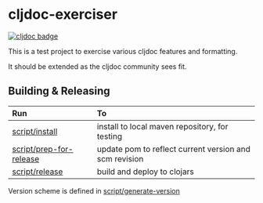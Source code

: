 # cljdoc-exerciser

[![cljdoc badge](https://cljdoc.org/badge/lread/cljdoc-exerciser)](https://cljdoc.org/d/lread/cljdoc-exerciser/CURRENT)

This is a test project to exercise various cljdoc features and formatting.

It should be extended as the cljdoc community sees fit.

## Building & Releasing

| Run                                          | To                                                     |
| :-------------------                         | :----------------------------------------------------- |
| [script/install](script/install)             | install to local maven repository, for testing         |
| [script/prep-for-release](script/update-pom) | update pom to reflect current version and scm revision |
| [script/release](script/release)             | build and deploy to clojars                            |

Version scheme is defined in [script/generate-version](script/generate_version)
